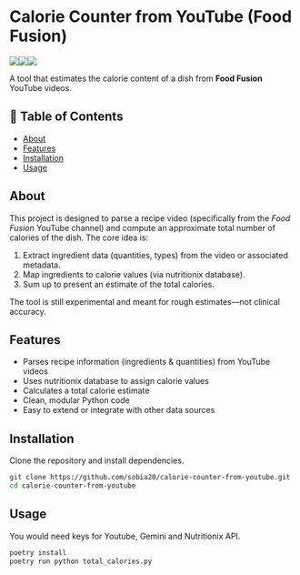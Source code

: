 # Calorie Counter from YouTube (Food Fusion)
<img src="https://img.shields.io/badge/Python-FFD43B?style=for-the-badge&logo=python&logoColor=blue"><img src="https://img.shields.io/badge/YouTube-FF0000?style=for-the-badge&logo=youtube&logoColor=white"><img src="https://img.shields.io/badge/Google%20Gemini-8E75B2?style=for-the-badge&logo=googlegemini&logoColor=white">



A tool that estimates the calorie content of a dish from **Food Fusion** YouTube videos.


## 🧾 Table of Contents

- [About](#about)  
- [Features](#features)   
- [Installation](#installation)  
- [Usage](#usage)   



## About

This project is designed to parse a recipe video (specifically from the *Food Fusion* YouTube channel) and compute an approximate total number of calories of the dish. The core idea is:

1. Extract ingredient data (quantities, types) from the video or associated metadata.  
2. Map ingredients to calorie values (via nutritionix database).  
3. Sum up to present an estimate of the total calories.

The tool is still experimental and meant for rough estimates—not clinical accuracy.



## Features

- Parses recipe information (ingredients & quantities) from YouTube videos  
- Uses nutritionix database to assign calorie values  
- Calculates a total calorie estimate   
- Clean, modular Python code  
- Easy to extend or integrate with other data sources



## Installation

Clone the repository and install dependencies.

```bash
git clone https://github.com/sobia20/calorie-counter-from-youtube.git
cd calorie-counter-from-youtube
```
## Usage
You would need keys for Youtube, Gemini and Nutritionix API.

```bash
poetry install
poetry run python total_calories.py